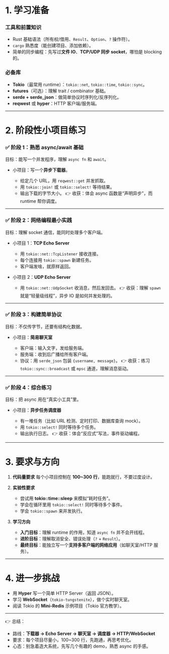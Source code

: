 # 1. 学习准备

### 工具和前置知识

* Rust 基础语法（所有权/借用、`Result`、`Option`、`?` 操作符）。
* `cargo` 熟悉度（能创建项目、添加依赖）。
* 简单的同步编程：先写过**文件 IO**、**TCP/UDP 同步 socket**，哪怕是 blocking 的。

### 必备库

* **Tokio**（最常用 runtime）：`tokio::net`, `tokio::time`, `tokio::sync`。
* **futures**（可选）：理解 trait / combinator 基础。
* **serde + serde_json**：做简单协议时序列化/反序列化。
* **reqwest** 或 **hyper**：HTTP 客户端/服务端。

---

# 2. 阶段性小项目练习

### ✅ 阶段 1：熟悉 async/await 基础

目标：能写一个并发程序，理解 `async fn` 和 `await`。

* 小项目：写一个**异步下载器**。

  * 给定几个 URL，用 `reqwest::get` 并发抓取。
  * 用 `tokio::join!` 或 `tokio::select!` 等待结果。
  * 输出下载的字节大小。
    👉 收获：体会 async 函数是“声明异步”，而 runtime 帮你调度。

---

### ✅ 阶段 2：网络编程最小实践

目标：理解 socket 通信，能同时处理多个客户端。

* 小项目 1：**TCP Echo Server**

  * 用 `tokio::net::TcpListener` 接收连接。
  * 每个连接用 `tokio::spawn` 新建任务。
  * 客户端发啥，就原样返回。
* 小项目 2：**UDP Echo Server**

  * 用 `tokio::net::UdpSocket` 收消息，然后发回去。
    👉 收获：理解 `spawn` 就是“轻量级线程”，异步 IO 是如何并发处理的。

---

### ✅ 阶段 3：构建简单协议

目标：不仅传字节，还要有结构化数据。

* 小项目：**简易聊天室**

  * 客户端：输入文字，发给服务端。
  * 服务端：收到后广播给所有客户端。
  * 协议：用 `serde_json` 包装 `{username, message}`。
    👉 收获：练习 `tokio::sync::broadcast` 或 `mpsc` 通道，理解消息驱动。

---

### ✅ 阶段 4：综合练习

目标：把 async 用在“真实小工具”里。

* 小项目：**异步任务调度器**

  * 有一堆任务（比如 URL 检测、定时打印、数据库查询 mock）。
  * 用 `tokio::select!` 同时等待多个任务。
  * 输出执行日志。
    👉 收获：体会“反应式”写法，事件驱动编程。

---

# 3. 要求与方向

1. **代码量要求**
   每个小项目控制在 **100~300 行**，能跑就行，不要过度设计。

2. **实验性要求**

   * 尝试用 **tokio::time::sleep** 来模拟“耗时任务”。
   * 学会在循环里用 `tokio::select!` 同时等待多个事件。
   * 学会 `tokio::spawn` 来并发执行。

3. **学习方向**

   * **入门目标**：理解 runtime 的作用，知道 `async fn` 并不会开线程。
   * **进阶目标**：理解取消安全、错误处理（`?` + `Result`）。
   * **最终目标**：能独立写一个**支持多客户端的网络应用**（如聊天室/HTTP 服务）。

---

# 4. 进一步挑战

* 用 **Hyper** 写一个简单 HTTP Server（返回 JSON）。
* 学习 **WebSocket**（`tokio-tungstenite`），做个实时聊天室。
* 阅读 Tokio 的 **Mini-Redis** 示例项目（Tokio 官方教学）。

---

👉 总结：

* 路线：**下载器 → Echo Server → 聊天室 → 调度器 → HTTP/WebSocket**
* 要求：每个项目尽量小，100~300 行，先跑通，再思考优化。
* 心态：别急着造大系统，先写几个有趣的 demo，熟悉 async 的手感。
